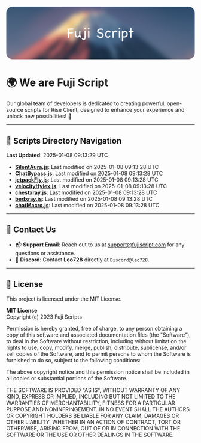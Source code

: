 ![Banner](.github/b.webp)

# 🌍 **We are Fuji Script**

Our global team of developers is dedicated to creating powerful, open-source scripts for Rise Client, designed to enhance your experience and unlock new possibilities! 🌟

---
<!-- SCRIPTS_NAVIGATION_START -->
## 📂 **Scripts Directory Navigation**

**Last Updated**: 2025-01-08 09:13:29 UTC

- **[SilentAura.js](scripts/SilentAura.js)**: Last modified on 2025-01-08 09:13:28 UTC
- **[ChatBypass.js](scripts/ChatBypass.js)**: Last modified on 2025-01-08 09:13:28 UTC
- **[jetpackFly.js](scripts/jetpackFly.js)**: Last modified on 2025-01-08 09:13:28 UTC
- **[velocityHylex.js](scripts/velocityHylex.js)**: Last modified on 2025-01-08 09:13:28 UTC
- **[chestxray.js](scripts/chestxray.js)**: Last modified on 2025-01-08 09:13:28 UTC
- **[bedxray.js](scripts/bedxray.js)**: Last modified on 2025-01-08 09:13:28 UTC
- **[chatMacro.js](scripts/chatMacro.js)**: Last modified on 2025-01-08 09:13:28 UTC

<!-- SCRIPTS_NAVIGATION_END -->

---

## 💬 **Contact Us**  
- 📬 **Support Email**: Reach out to us at [support@fujiscript.com](mailto:support@fujiscript.com) for any questions or assistance.  
- 💬 **Discord**: Contact **Leo728** directly at `Discord@leo728`.

---

## 📜 **License**

This project is licensed under the MIT License.  

**MIT License**  
Copyright (c) 2023 Fuji Scripts  

Permission is hereby granted, free of charge, to any person obtaining a copy of this software and associated documentation files (the "Software"), to deal in the Software without restriction, including without limitation the rights to use, copy, modify, merge, publish, distribute, sublicense, and/or sell copies of the Software, and to permit persons to whom the Software is furnished to do so, subject to the following conditions:  

The above copyright notice and this permission notice shall be included in all copies or substantial portions of the Software.  

THE SOFTWARE IS PROVIDED "AS IS", WITHOUT WARRANTY OF ANY KIND, EXPRESS OR IMPLIED, INCLUDING BUT NOT LIMITED TO THE WARRANTIES OF MERCHANTABILITY, FITNESS FOR A PARTICULAR PURPOSE AND NONINFRINGEMENT. IN NO EVENT SHALL THE AUTHORS OR COPYRIGHT HOLDERS BE LIABLE FOR ANY CLAIM, DAMAGES OR OTHER LIABILITY, WHETHER IN AN ACTION OF CONTRACT, TORT OR OTHERWISE, ARISING FROM, OUT OF OR IN CONNECTION WITH THE SOFTWARE OR THE USE OR OTHER DEALINGS IN THE SOFTWARE.  

